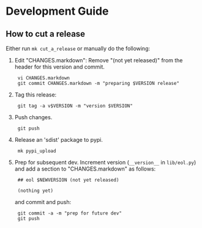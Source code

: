 # Development Guide

## How to cut a release

Either run `mk cut_a_release` or manually do the following:

1. Edit "CHANGES.markdown": Remove "(not yet released)" from the header for this
   version and commit.

        vi CHANGES.markdown
        git commit CHANGES.markdown -m "preparing $VERSION release"

2. Tag this release:

        git tag -a v$VERSION -m "version $VERSION"

3. Push changes.

        git push

4. Release an 'sdist' package to pypi.

        mk pypi_upload

5. Prep for subsequent dev. Increment version (`__version__` in
   `lib/eol.py`) and add a section to "CHANGES.markdown" as follows:

        ## eol $NEWVERSION (not yet released)

        (nothing yet)

   and commit and push:

        git commit -a -m "prep for future dev"
        git push
        

